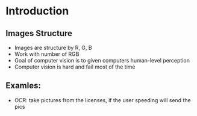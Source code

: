 # Introduction

## Images Structure
- Images are structure by R, G, B
- Work with number of RGB
- Goal of computer vision is to given computers human-level perception
- Computer vision is hard and fail most of the time

## Examles:
- OCR: take pictures from the licenses, if the user speeding will send the pics
